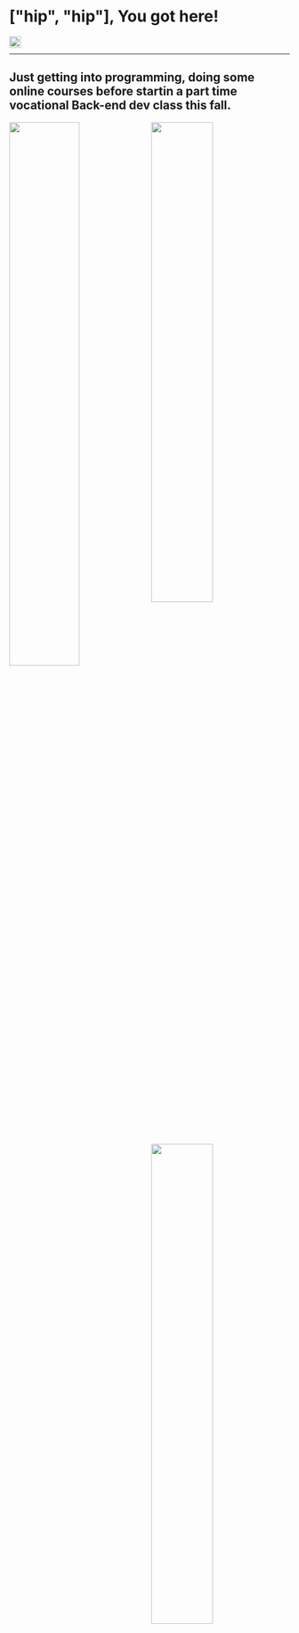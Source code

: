 # ["hip", "hip"], You got here!

<a href="https://www.linkedin.com/in/jan-odvar-grindheim-90583352"><img align="left" src="https://raw.githubusercontent.com/yushi1007/yushi1007/main/images/linkedin.svg" alt="Jan Odvar Grindheim | LinkedIn" width="21px"/></a> </br>
***
## Just getting into programming, doing some online courses before startin a part time vocational Back-end dev class this fall.


<a href="https://www.codewars.com/users/Mnewer"><img align="left" width="50%" src = "https://www.codewars.com/users/Mnewer/badges/large" />



<img align="left" width="47%" src = "https://github-readme-stats.vercel.app/api?username=Mnewer&show_icons=true&theme=dark" />

  
<img align="left" width="47%" src = "https://github-readme-stats.vercel.app/api/top-langs/?username=Mnewer&layout=compact" />



